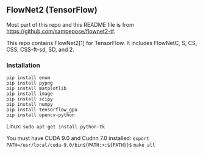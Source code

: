 ## FlowNet2 (TensorFlow)

Most part of this repo and this README file is from https://github.com/sampepose/flownet2-tf.

This repo contains FlowNet2[1] for TensorFlow. It includes FlowNetC, S, CS, CSS, CSS-ft-sd, SD, and 2.

### Installation
```
pip install enum
pip install pypng
pip install matplotlib
pip install image
pip install scipy
pip install numpy
pip install tensorflow_gpu
pip install opencv-python
```

Linux:
`sudo apt-get install python-tk`

You must have CUDA 9.0 and Cudnn 7.0 installed:
`export PATH=/usr/local/cuda-9.0/bin${PATH:+:${PATH}}$`
`make all`
